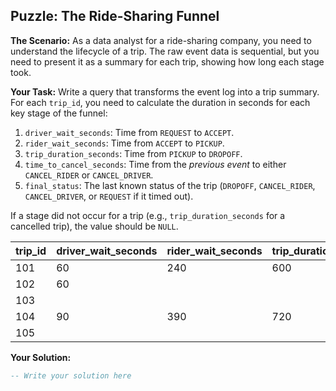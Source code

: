 ## Puzzle: The Ride-Sharing Funnel

**The Scenario:** As a data analyst for a ride-sharing company, you need to understand the lifecycle of a trip. The raw event data is sequential, but you need to present it as a summary for each trip, showing how long each stage took.

**Your Task:** Write a query that transforms the event log into a trip summary. For each `trip_id`, you need to calculate the duration in seconds for each key stage of the funnel:

1. `driver_wait_seconds`: Time from `REQUEST` to `ACCEPT`.
2. `rider_wait_seconds`: Time from `ACCEPT` to `PICKUP`.
3. `trip_duration_seconds`: Time from `PICKUP` to `DROPOFF`.
4. `time_to_cancel_seconds`: Time from the *previous event* to either `CANCEL_RIDER` or `CANCEL_DRIVER`.
5. `final_status`: The last known status of the trip (`DROPOFF`, `CANCEL_RIDER`, `CANCEL_DRIVER`, or `REQUEST` if it timed out).

If a stage did not occur for a trip (e.g., `trip_duration_seconds` for a cancelled trip), the value should be `NULL`.

| trip_id | driver_wait_seconds | rider_wait_seconds | trip_duration_seconds | time_to_cancel_seconds | final_status  |
| ------- | ------------------- | ------------------ | --------------------- | ---------------------- | ------------- |
| 101     | 60                  | 240                | 600                   |                        | DROPOFF       |
| 102     | 60                  |                    |                       | 120                    | CANCEL_DRIVER |
| 103     |                     |                    |                       | 60                     | CANCEL_RIDER  |
| 104     | 90                  | 390                | 720                   |                        | DROPOFF       |
| 105     |                     |                    |                       |                        | REQUEST       |

**Your Solution:**

```sql
-- Write your solution here
```
